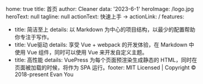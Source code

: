 home: true title: 首页 author: Cleaner data: '2023-6-1' heroImage: /logo.jpg heroText: null tagline: null actionText: 快速上手 → actionLink: / features:

- title: 简洁至上 details: 以 Markdown 为中心的项目结构，以最少的配置帮助你专注于写作。
- title: Vue驱动 details: 享受 Vue + webpack 的开发体验，在 Markdown 中使用 Vue 组件，同时可以使用 Vue 来开发自定义主题。
- title: 高性能 details: VuePress 为每个页面预渲染生成静态的 HTML，同时在页面被加载的时候，将作为 SPA 运行。footer: MIT Licensed | Copyright © 2018-present Evan You
